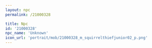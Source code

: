 ```yaml
---
layout: npc
permalink: /21000328

title: Npc
id: '21000328'
npc_name: 'Unknown'
icon_url: 'portrait/mob/21000328_m_squirrelthiefjunior02_p.png'
---
```

